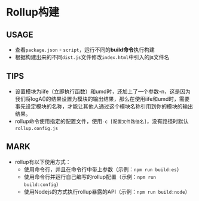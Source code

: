 # Rollup构建

## USAGE

- 查看`package.json` - `script`，运行不同的**build命令**执行构建
- 根据构建出来的不同`dist.js`文件修改`index.html`中引入的js文件名

## TIPS
- 设置模块为iife（立即执行函数）和umd时，还加上了一个参数-n，这是因为我们将logA()的结果设置为模块的输出结果，那么在使用iife和umd时，需要事先设定模块的名称，才能让其他人通过这个模块名称引用到你的模块的输出结果。
- rollup命令使用指定的配置文件，使用`-c [配置文件路径名]`，没有路径时默认`rollup.config.js`


## MARK
- rollup有以下使用方式：
  - 使用命令行，并且在命令行中带上参数（示例：`npm run build:es`）
  - 使用命令行并运行自己编写的rollup配置（示例：`npm run build:config`）
  - 使用Nodejs的方式执行rollup暴露的API（示例：`npm run build:node`）